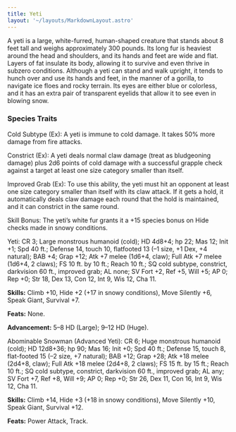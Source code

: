 ```yaml
---
title: Yeti
layout: '~/layouts/MarkdownLayout.astro'
---
```

A yeti is a large, white-furred, human-shaped creature that stands about 8
feet tall and weighs approximately 300 pounds. Its long fur is heaviest around
the head and shoulders, and its hands and feet are wide and flat. Layers of
fat insulate its body, allowing it to survive and even thrive in subzero
conditions. Although a yeti can stand and walk upright, it tends to hunch over
and use its hands and feet, in the manner of a gorilla, to navigate ice floes
and rocky terrain. Its eyes are either blue or colorless, and it has an extra
pair of transparent eyelids that allow it to see even in blowing snow.

### Species Traits

Cold Subtype (Ex): A yeti is immune to cold damage. It takes 50% more damage
from fire attacks.

Constrict (Ex): A yeti deals normal claw damage (treat as bludgeoning damage)
plus 2d6 points of cold damage with a successful grapple check against a
target at least one size category smaller than itself.

Improved Grab (Ex): To use this ability, the yeti must hit an opponent at
least one size category smaller than itself with its claw attack. If it gets a
hold, it automatically deals claw damage each round that the hold is
maintained, and it can constrict in the same round.

Skill Bonus: The yeti’s white fur grants it a +15 species bonus on Hide checks
made in snowy conditions.

Yeti: CR 3; Large monstrous humanoid (cold); HD 4d8+4; hp 22; Mas 12; Init +1;
Spd 40 ft.; Defense 14, touch 10, flatfooted 13 (–1 size, +1 Dex, +4 natural);
BAB +4; Grap +12; Atk +7 melee (1d6+4, claw); Full Atk +7 melee (1d6+4, 2
claws); FS 10 ft. by 10 ft.; Reach 10 ft.; SQ cold subtype, constrict,
darkvision 60 ft., improved grab; AL none; SV Fort +2, Ref +5, Will +5; AP 0;
Rep +0; Str 18, Dex 13, Con 12, Int 9, Wis 12, Cha 11.

**Skills:** Climb +10, Hide +2 (+17 in snowy conditions), Move Silently +6,
Speak Giant, Survival +7.

**Feats:** None.

**Advancement:** 5–8 HD (Large); 9–12 HD (Huge).

Abominable Snowman (Advanced Yeti): CR 6; Huge monstrous humanoid (cold); HD
12d8+36; hp 90; Mas 16; Init +0; Spd 40 ft.; Defense 15, touch 8, flat-footed
15 (–2 size, +7 natural); BAB +12; Grap +28; Atk +18 melee (2d4+8, claw); Full
Atk +18 melee (2d4+8, 2 claws); FS 15 ft. by 15 ft.; Reach 10 ft.; SQ cold
subtype, constrict, darkvision 60 ft., improved grab; AL any; SV Fort +7, Ref
+8, Will +9; AP 0; Rep +0; Str 26, Dex 11, Con 16, Int 9, Wis 12, Cha 11.

**Skills:** Climb +14, Hide +3 (+18 in snowy conditions), Move Silently +10,
Speak Giant, Survival +12.

**Feats:** Power Attack, Track.

